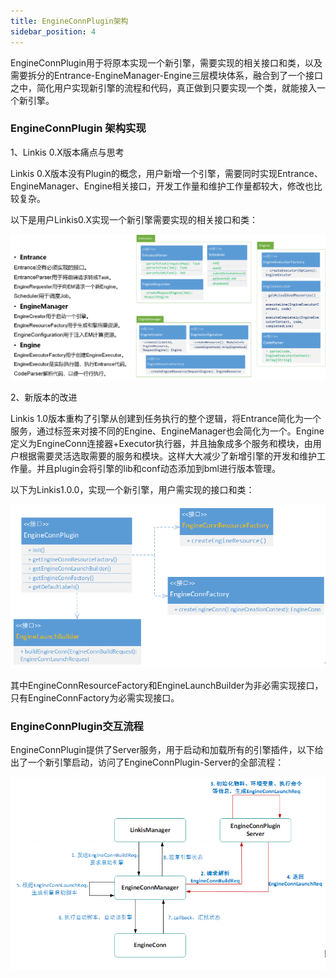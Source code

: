 ```yaml
---
title: EngineConnPlugin架构
sidebar_position: 4
---
```


EngineConnPlugin用于将原本实现一个新引擎，需要实现的相关接口和类，以及需要拆分的Entrance-EngineManager-Engine三层模块体系，融合到了一个接口之中，简化用户实现新引擎的流程和代码，真正做到只要实现一个类，就能接入一个新引擎。

### EngineConnPlugin 架构实现

1、Linkis 0.X版本痛点与思考

Linkis
0.X版本没有Plugin的概念，用户新增一个引擎，需要同时实现Entrance、EngineManager、Engine相关接口，开发工作量和维护工作量都较大，修改也比较复杂。

以下是用户Linkis0.X实现一个新引擎需要实现的相关接口和类：

![](images/相关接口和类.png)

2、新版本的改进

Linkis
1.0版本重构了引擎从创建到任务执行的整个逻辑，将Entrance简化为一个服务，通过标签来对接不同的Engine、EngineManager也会简化为一个。Engine定义为EngineConn连接器+Executor执行器，并且抽象成多个服务和模块，由用户根据需要灵活选取需要的服务和模块。这样大大减少了新增引擎的开发和维护工作量。并且plugin会将引擎的lib和conf动态添加到bml进行版本管理。

以下为Linkis1.0.0，实现一个新引擎，用户需实现的接口和类：

![](images/1.0中用户需实现的接口和类.png)

其中EngineConnResourceFactory和EngineLaunchBuilder为非必需实现接口，只有EngineConnFactory为必需实现接口。

### EngineConnPlugin交互流程

EngineConnPlugin提供了Server服务，用于启动和加载所有的引擎插件，以下给出了一个新引擎启动，访问了EngineConnPlugin-Server的全部流程：

![](images/交互流程.png)